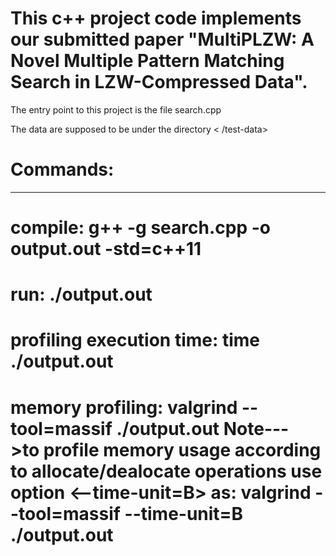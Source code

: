 # This c++ project code implements our submitted paper "MultiPLZW: A Novel Multiple Pattern Matching Search in LZW-Compressed Data".

 The entry point to this project is the file search.cpp

 The data are supposed to be under the directory < /test-data>

# Commands:
***********
compile: g++ -g  search.cpp -o output.out -std=c++11
====================================================
run: ./output.out
====================================================
profiling execution time: time ./output.out
====================================================
memory profiling: valgrind --tool=massif  ./output.out
Note--->to profile memory usage according to allocate/dealocate operations use option <--time-unit=B> as:
valgrind --tool=massif --time-unit=B ./output.out
======================================================
